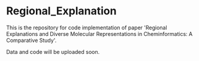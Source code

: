 # Regional_Explanation
This is the repository for code implementation of paper 'Regional Explanations and Diverse Molecular Representations in Cheminformatics: A Comparative Study'.

Data and code will be uploaded soon.
